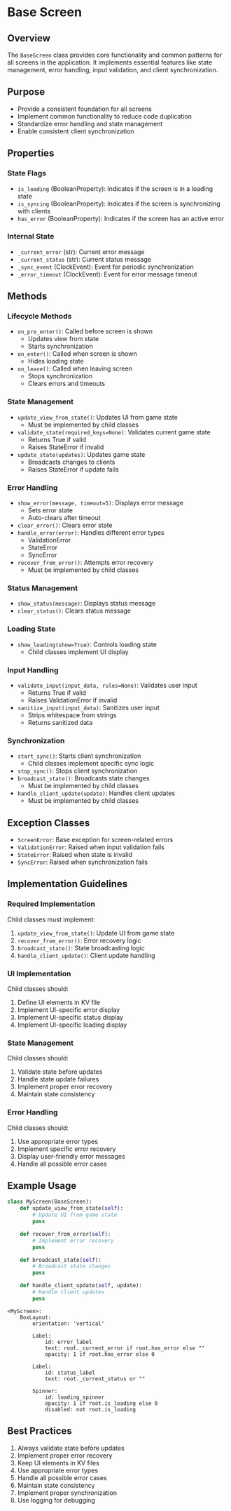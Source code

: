 # Base Screen

## Overview

The `BaseScreen` class provides core functionality and common patterns for all screens in the application. It implements essential features like state management, error handling, input validation, and client synchronization.

## Purpose

- Provide a consistent foundation for all screens
- Implement common functionality to reduce code duplication
- Standardize error handling and state management
- Enable consistent client synchronization

## Properties

### State Flags

- `is_loading` (BooleanProperty): Indicates if the screen is in a loading state
- `is_syncing` (BooleanProperty): Indicates if the screen is synchronizing with clients
- `has_error` (BooleanProperty): Indicates if the screen has an active error

### Internal State

- `_current_error` (str): Current error message
- `_current_status` (str): Current status message
- `_sync_event` (ClockEvent): Event for periodic synchronization
- `_error_timeout` (ClockEvent): Event for error message timeout

## Methods

### Lifecycle Methods

- `on_pre_enter()`: Called before screen is shown
  - Updates view from state
  - Starts synchronization
- `on_enter()`: Called when screen is shown
  - Hides loading state
- `on_leave()`: Called when leaving screen
  - Stops synchronization
  - Clears errors and timeouts

### State Management

- `update_view_from_state()`: Updates UI from game state
  - Must be implemented by child classes
- `validate_state(required_keys=None)`: Validates current game state
  - Returns True if valid
  - Raises StateError if invalid
- `update_state(updates)`: Updates game state
  - Broadcasts changes to clients
  - Raises StateError if update fails

### Error Handling

- `show_error(message, timeout=5)`: Displays error message
  - Sets error state
  - Auto-clears after timeout
- `clear_error()`: Clears error state
- `handle_error(error)`: Handles different error types
  - ValidationError
  - StateError
  - SyncError
- `recover_from_error()`: Attempts error recovery
  - Must be implemented by child classes

### Status Management

- `show_status(message)`: Displays status message
- `clear_status()`: Clears status message

### Loading State

- `show_loading(show=True)`: Controls loading state
  - Child classes implement UI display

### Input Handling

- `validate_input(input_data, rules=None)`: Validates user input
  - Returns True if valid
  - Raises ValidationError if invalid
- `sanitize_input(input_data)`: Sanitizes user input
  - Strips whitespace from strings
  - Returns sanitized data

### Synchronization

- `start_sync()`: Starts client synchronization
  - Child classes implement specific sync logic
- `stop_sync()`: Stops client synchronization
- `broadcast_state()`: Broadcasts state changes
  - Must be implemented by child classes
- `handle_client_update(update)`: Handles client updates
  - Must be implemented by child classes

## Exception Classes

- `ScreenError`: Base exception for screen-related errors
- `ValidationError`: Raised when input validation fails
- `StateError`: Raised when state is invalid
- `SyncError`: Raised when synchronization fails

## Implementation Guidelines

### Required Implementation

Child classes must implement:

1. `update_view_from_state()`: Update UI from game state
2. `recover_from_error()`: Error recovery logic
3. `broadcast_state()`: State broadcasting logic
4. `handle_client_update()`: Client update handling

### UI Implementation

Child classes should:

1. Define UI elements in KV file
2. Implement UI-specific error display
3. Implement UI-specific status display
4. Implement UI-specific loading display

### State Management

Child classes should:

1. Validate state before updates
2. Handle state update failures
3. Implement proper error recovery
4. Maintain state consistency

### Error Handling

Child classes should:

1. Use appropriate error types
2. Implement specific error recovery
3. Display user-friendly error messages
4. Handle all possible error cases

## Example Usage

```python
class MyScreen(BaseScreen):
    def update_view_from_state(self):
        # Update UI from game state
        pass

    def recover_from_error(self):
        # Implement error recovery
        pass

    def broadcast_state(self):
        # Broadcast state changes
        pass

    def handle_client_update(self, update):
        # Handle client updates
        pass
```

```kv
<MyScreen>:
    BoxLayout:
        orientation: 'vertical'

        Label:
            id: error_label
            text: root._current_error if root.has_error else ""
            opacity: 1 if root.has_error else 0

        Label:
            id: status_label
            text: root._current_status or ""

        Spinner:
            id: loading_spinner
            opacity: 1 if root.is_loading else 0
            disabled: not root.is_loading
```

## Best Practices

1. Always validate state before updates
2. Implement proper error recovery
3. Keep UI elements in KV files
4. Use appropriate error types
5. Handle all possible error cases
6. Maintain state consistency
7. Implement proper synchronization
8. Use logging for debugging
